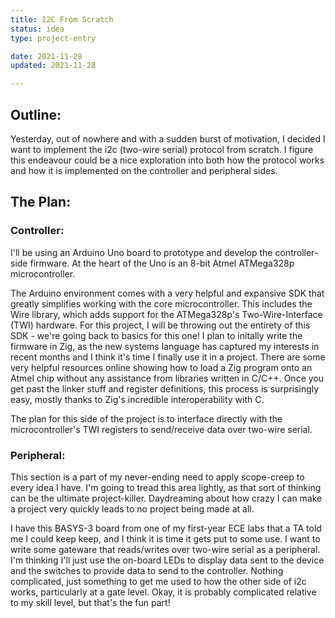 ```yaml
---
title: I2C From Scratch
status: idea
type: project-entry

date: 2021-11-28
updated: 2021-11-28

---
```


## Outline:
Yesterday, out of nowhere and with a sudden burst of motivation, I decided I want to implement the i2c (two-wire serial) protocol from scratch. I figure this endeavour could be a nice exploration into both how the protocol works and how it is implemented on the controller and peripheral sides.

## The Plan:

### Controller:
I'll be using an Arduino Uno board to prototype and develop the controller-side firmware. At the heart of the Uno is an 8-bit Atmel ATMega328p microcontroller. 

The Arduino environment comes with a very helpful and expansive SDK that greatly simplifies working with the core microcontroller. This includes the Wire library, which adds support for the ATMega328p's Two-Wire-Interface (TWI) hardware. For this project, I will be throwing out the entirety of this SDK - we're going back to basics for this one! I plan to initally write the firmware in Zig, as the new systems language has captured my interests in recent months and I think it's time I finally use it in a project. There are some very helpful resources online showing how to load a Zig program onto an Atmel chip without any assistance from libraries written in C/C++. Once you get past the linker stuff and register definitions, this process is surprisingly easy, mostly thanks to Zig's incredible interoperability with C.

The plan for this side of the project is to interface directly with the microcontroller's TWI registers to send/receive data over two-wire serial.

### Peripheral:
This section is a part of my never-ending need to apply scope-creep to every idea I have. I'm going to tread this area lightly, as that sort of thinking can be the ultimate project-killer. Daydreaming about how crazy I can make a project very quickly leads to no project being made at all.

I have this BASYS-3 board from one of my first-year ECE labs that a TA told me I could keep keep, and I think it is time it gets put to some use. I want to write some gateware that reads/writes over two-wire serial as a peripheral. I'm thinking I'll just use the on-board LEDs to display data sent to the device and the switches to provide data to send to the controller. Nothing complicated, just something to get me used to how the other side of i2c works, particularly at a gate level. Okay, it is probably complicated relative to my skill level, but that's the fun part!
